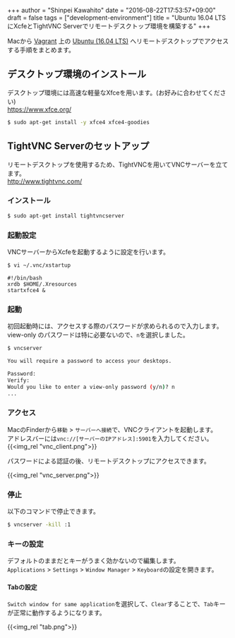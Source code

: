 +++
author = "Shinpei Kawahito"
date = "2016-08-22T17:53:57+09:00"
draft = false
tags = ["development-environment"]
title = "Ubuntu 16.04 LTSにXcfeとTightVNC Serverでリモートデスクトップ環境を構築する"
+++

Macから [Vagrant](https://www.vagrantup.com/) 上の [Ubuntu (16.04 LTS)](https://atlas.hashicorp.com/bento/boxes/ubuntu-16.04) へリモートデスクトップでアクセスする手順をまとめます。

## デスクトップ環境のインストール
デスクトップ環境には高速な軽量なXfceを用います。(お好みに合わせてください)  
https://www.xfce.org/

```sh
$ sudo apt-get install -y xfce4 xfce4-goodies
```

## TightVNC Serverのセットアップ
リモートデスクトップを使用するため、TightVNCを用いてVNCサーバーを立てます。  
http://www.tightvnc.com/

### インストール
```sh
$ sudo apt-get install tightvncserver
```

### 起動設定
VNCサーバーからXcfeを起動するように設定を行います。

```sh
$ vi ~/.vnc/xstartup
```

```
#!/bin/bash
xrdb $HOME/.Xresources
startxfce4 &
```

### 起動
初回起動時には、アクセスする際のパスワードが求められるので入力します。  
view-only のパスワードは特に必要ないので、```n```を選択しました。

```sh
$ vncserver

You will require a password to access your desktops.

Password:
Verify:
Would you like to enter a view-only password (y/n)? n
...
```

### アクセス
MacのFinderから```移動``` > ```サーバーへ接続```で、VNCクライアントを起動します。  
アドレスバーには```vnc://[サーバーのIPアドレス]:5901```を入力してください。
{{<img_rel "vnc_client.png">}}

パスワードによる認証の後、リモートデスクトップにアクセスできます。

{{<img_rel "vnc_server.png">}}

### 停止
以下のコマンドで停止できます。
```sh
$ vncserver -kill :1
```

### キーの設定
デフォルトのままだとキーがうまく効かないので編集します。  
```Applications``` > ```Settings``` > ```Window Manager``` > ```Keyboard```の設定を開きます。

#### Tabの設定
```Switch window for same application```を選択して、```Clear```することで、```Tab```キーが正常に動作するようになります。

{{<img_rel "tab.png">}}

